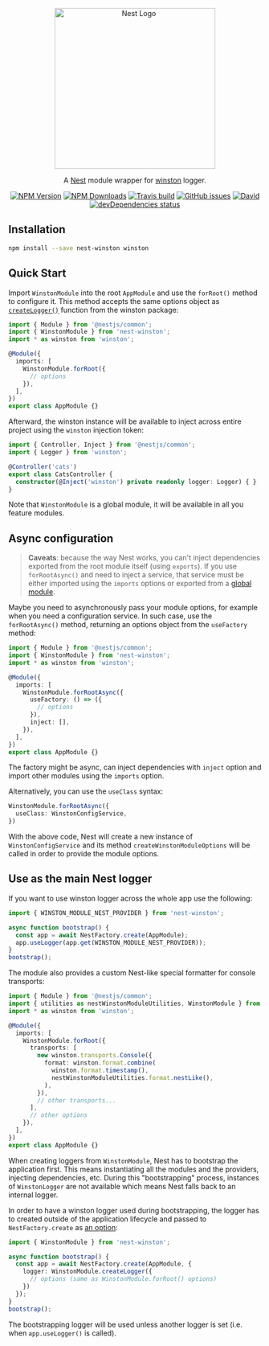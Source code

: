 <p align="center">
  <a href="http://nestjs.com"><img src="https://nestjs.com/img/logo_text.svg" alt="Nest Logo" width="320" /></a>
</p>

<p align="center">
  A <a href="https://github.com/nestjs/nest">Nest</a> module wrapper for <a href="https://github.com/winstonjs/winston">winston</a> logger.
</p>

<p align="center">
  <a href="https://www.npmjs.com/package/nest-winston"><img src="https://img.shields.io/npm/v/nest-winston.svg" alt="NPM Version" /></a>
  <a href="https://www.npmjs.com/package/nest-winston"><img src="https://img.shields.io/npm/dw/nest-winston.svg" alt="NPM Downloads" /></a>
  <a href="https://travis-ci.org/gremo/nest-winston"><img src="https://travis-ci.org/gremo/nest-winston.svg?branch=master" alt="Travis build" /></a>
  <a href="https://github.com/gremo/nest-winston/issues"><img src="https://img.shields.io/github/issues/gremo/nest-winston.svg" alt="GitHub issues" /></a>
  <a href="https://david-dm.org/gremo/nest-winston"><img alt="David" src="https://img.shields.io/david/gremo/nest-winston.svg" alt="dependencies Status"></a>
  <a href="https://david-dm.org/gremo/nest-winston?type=dev"><img src="https://david-dm.org/gremo/nest-winston/dev-status.svg" alt="devDependencies status" /></a>
</p>

## Installation

```bash
npm install --save nest-winston winston
```

## Quick Start

Import `WinstonModule` into the root `AppModule` and use the `forRoot()` method to configure it. This method accepts the same options object as [`createLogger()`](https://github.com/winstonjs/winston#usage) function from the winston package:

```typescript
import { Module } from '@nestjs/common';
import { WinstonModule } from 'nest-winston';
import * as winston from 'winston';

@Module({
  imports: [
    WinstonModule.forRoot({
      // options
    }),
  ],
})
export class AppModule {}
```

Afterward, the winston instance will be available to inject across entire project using the `winston` injection token:

```typescript
import { Controller, Inject } from '@nestjs/common';
import { Logger } from 'winston';

@Controller('cats')
export class CatsController {
  constructor(@Inject('winston') private readonly logger: Logger) { }
}
```

Note that `WinstonModule` is a global module, it will be available in all you feature modules.

## Async configuration

> **Caveats**: because the way Nest works, you can't inject dependencies exported from the root module itself (using `exports`). If you use `forRootAsync()` and need to inject a service, that service must be either imported using the `imports` options or exported from a [global module](https://docs.nestjs.com/modules#global-modules).

Maybe you need to asynchronously pass your module options, for example when you need a configuration service. In such case, use the `forRootAsync()` method, returning an options object from the `useFactory` method:

```typescript
import { Module } from '@nestjs/common';
import { WinstonModule } from 'nest-winston';
import * as winston from 'winston';

@Module({
  imports: [
    WinstonModule.forRootAsync({
      useFactory: () => ({
        // options
      }),
      inject: [],
    }),
  ],
})
export class AppModule {}
```

The factory might be async, can inject dependencies with `inject` option and import other modules using the `imports` option.

Alternatively, you can use the `useClass` syntax:

```typescript
WinstonModule.forRootAsync({
  useClass: WinstonConfigService,
})
```

With the above code, Nest will create a new instance of `WinstonConfigService` and its method `createWinstonModuleOptions` will be called in order to provide the module options.

## Use as the main Nest logger

If you want to use winston logger across the whole app use the following:

```typescript
import { WINSTON_MODULE_NEST_PROVIDER } from 'nest-winston';

async function bootstrap() {
  const app = await NestFactory.create(AppModule);
  app.useLogger(app.get(WINSTON_MODULE_NEST_PROVIDER));
}
bootstrap();
```

The module also provides a custom Nest-like special formatter for console transports:

```typescript
import { Module } from '@nestjs/common';
import { utilities as nestWinstonModuleUtilities, WinstonModule } from 'nest-winston';
import * as winston from 'winston';

@Module({
  imports: [
    WinstonModule.forRoot({
      transports: [
        new winston.transports.Console({
          format: winston.format.combine(
            winston.format.timestamp(),
            nestWinstonModuleUtilities.format.nestLike(),
          ),
        }),
        // other transports...
      ],
      // other options
    }),
  ],
})
export class AppModule {}
```

When creating loggers from `WinstonModule`, Nest has to bootstrap the application first. This means instantiating all the modules and the providers, injecting dependencies, etc. During this "bootstrapping" process, instances of `WinstonLogger` are not available which means Nest falls back to an internal logger.

In order to have a winston logger used during bootstrapping, the logger has to created outside of the application lifecycle and passed to `NestFactory.create` as [an option](https://docs.nestjs.com/techniques/logger):

```typescript
import { WinstonModule } from 'nest-winston';

async function bootstrap() {
  const app = await NestFactory.create(AppModule, {
    logger: WinstonModule.createLogger({
      // options (same as WinstonModule.forRoot() options)
    })
  });
}
bootstrap();
```

The bootstrapping logger will be used unless another logger is set (i.e. when `app.useLogger()` is called).
